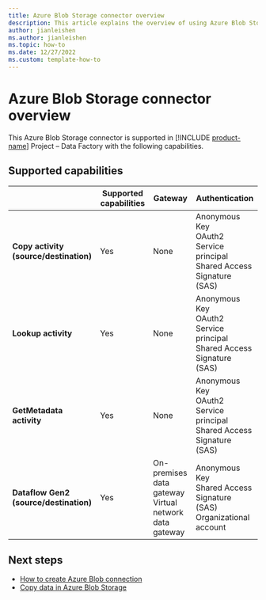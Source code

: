 ```yaml
---
title: Azure Blob Storage connector overview
description: This article explains the overview of using Azure Blob Storage.
author: jianleishen
ms.author: jianleishen
ms.topic: how-to
ms.date: 12/27/2022
ms.custom: template-how-to 
---
```


# Azure Blob Storage connector overview

This Azure Blob Storage connector is supported in [!INCLUDE [product-name](../includes/product-name.md)] Project – Data Factory with the following capabilities.

## Supported capabilities

|  | Supported capabilities | Gateway | Authentication |
| --- | --- | --- | ---|
| **Copy activity (source/destination)** | Yes | None | Anonymous<br/>Key<br/>OAuth2<br/>Service principal<br/>Shared Access Signature (SAS) |
| **Lookup activity** | Yes | None | Anonymous<br/>Key<br/>OAuth2<br/>Service principal<br/>Shared Access Signature (SAS) |
| **GetMetadata activity** | Yes | None | Anonymous<br/>Key<br/>OAuth2<br/>Service principal<br/>Shared Access Signature (SAS) |
| **Dataflow Gen2 (source/destination)** | Yes | On-premises data gateway<br/>Virtual network data gateway | Anonymous<br/>Key<br/>Shared Access Signature (SAS)<br/>Organizational account |

## Next steps

- [How to create Azure Blob connection](connector-azure-blob-storage.md)
- [Copy data in Azure Blob Storage](connector-azure-blob-storage-copy-activity.md)
